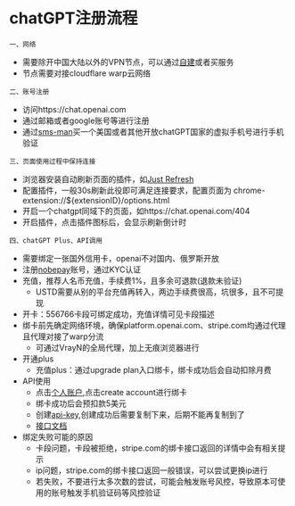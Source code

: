 # chatGPT注册流程

`一、网络`
- 需要除开中国大陆以外的VPN节点，可以通过[自建](./v2ray_deploy.md)或者买服务
- 节点需要对接cloudflare warp云网络

`二、账号注册`
- 访问https://chat.openai.com
- 通过邮箱或者google账号等进行注册
- 通过[sms-man](https://sms-man.com)买一个美国或者其他开放chatGPT国家的虚拟手机号进行手机验证

`三、页面使用过程中保持连接`
- 浏览器安装自动刷新页面的插件，如[Just Refresh](https://chrome.google.com/webstore/detail/just-refresh/pgaimkehoiabhliejchbnamlboniofpd)
- 配置插件，一般30s刷新此役即可满足连接要求，配置页面为 chrome-extension://${extensionID}/options.html  
- 开启一个chatgpt同域下的页面，如https://chat.openai.com/404
- 开启插件，点击插件图标后，会显示刷新倒计时

`四、chatGPT Plus、API调用`
- 需要绑定一张国外信用卡，openai不对国内、俄罗斯开放
- 注册[nobepay](https://www.nobepay.com/app/home)账号，通过KYC认证
- 充值，推荐人名币充值，手续费1%，且多余可退款(退款未验证)
    - USTD需要从别的平台充值再转入，两边手续费很高，坑很多，且不可提现
- 开卡：556766卡段可绑定成功，充值详情可见卡段描述
- 绑卡前先确定网络环境，确保platform.openai.com、stripe.com均通过代理且代理对接了warp分流
  - 可通过VrayN的全局代理，加上无痕浏览器进行
- 开通plus
    - 充值plus：通过upgrade plan入口绑卡，绑卡成功后会自动扣除月费
- API使用
    - 点击[个人账户](https://platform.openai.com/account/billing/overview),点击create account进行绑卡
    - 绑卡成功后会预扣款5美元
    - 创建[api-key](https://platform.openai.com/account/api-keys),创建成功后需要复制下来，后期不能再复制到了
    - [接口文档](https://platform.openai.com/docs/api-reference/introduction)
- 绑定失败可能的原因
    - 卡段问题，卡段被拒绝，stripe.com的绑卡接口返回的详情中会有相关提示
    - ip问题，stripe.com的绑卡接口返回一般错误，可以尝试更换ip进行
    - 若失败，不要进行太多次数的尝试，可能会触发账号风控，导致原本可使用的账号触发手机验证码等风控验证
